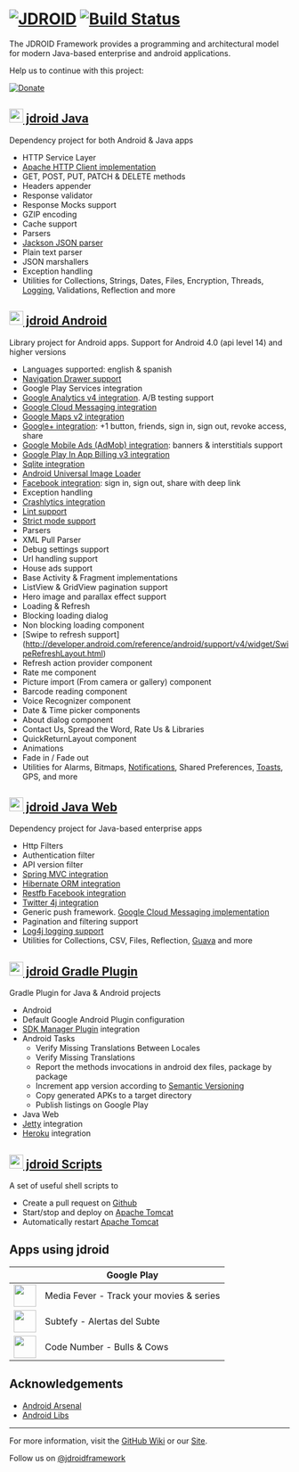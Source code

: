 [![JDROID](https://raw.githubusercontent.com/maxirosson/jdroid/gh-pages/images/logoDark.png)](http://jdroidframework.com/)
[![Build Status](https://api.travis-ci.org/maxirosson/jdroid.svg?branch=master)](https://travis-ci.org/maxirosson/jdroid)
======

The JDROID Framework provides a programming and architectural model for modern Java-based enterprise and android applications.

Help us to continue with this project:

[![Donate](https://www.paypalobjects.com/en_US/i/btn/btn_donate_LG.gif)](https://www.paypal.com/cgi-bin/webscr?cmd=_s-xclick&hosted_button_id=2UEBTRTSCYA9L)

[<img src="https://raw.githubusercontent.com/maxirosson/jdroid/gh-pages/images/java.png" width="25" height="25"/> jdroid Java](https://github.com/maxirosson/jdroid/wiki/jdroid-Java)
-----------
Dependency project for both Android & Java apps
* HTTP Service Layer
 * [Apache HTTP Client implementation](https://hc.apache.org/)
 * GET, POST, PUT, PATCH & DELETE methods
 * Headers appender
 * Response validator
 * Response Mocks support
 * GZIP encoding
 * Cache support
* Parsers
 * [Jackson JSON parser](https://github.com/FasterXML/jackson)
 * Plain text parser
* JSON marshallers
* Exception handling
* Utilities for Collections, Strings, Dates, Files, Encryption, Threads, [Logging](http://www.slf4j.org/), Validations, Reflection and more

[<img src="https://raw.githubusercontent.com/maxirosson/jdroid/gh-pages/images/android.png" width="25" height="25"/> jdroid Android](https://github.com/maxirosson/jdroid/wiki/jdroid-Android)
--------------
Library project for Android apps. Support for Android 4.0 (api level 14) and higher versions
* Languages supported: english & spanish
* [Navigation Drawer support](https://developer.android.com/design/patterns/navigation-drawer.html)
* Google Play Services integration
 * [Google Analytics v4 integration](https://developers.google.com/analytics/devguides/collection/android/v4/). A/B testing support
 * [Google Cloud Messaging integration](http://developer.android.com/google/gcm/index.html)
 * [Google Maps v2 integration](http://developer.android.com/google/play-services/maps.html)
 * [Google+ integration](http://developer.android.com/google/play-services/plus.html): +1 button, friends, sign in, sign out, revoke access, share
 * [Google Mobile Ads (AdMob) integration](http://developer.android.com/google/play-services/ads.html): banners & interstitials support
 * [Google Play In App Billing v3 integration](http://developer.android.com/google/play/billing/index.html)
* [Sqlite integration](https://sqlite.org/)
* [Android Universal Image Loader](https://github.com/nostra13/Android-Universal-Image-Loader)
* [Facebook integration](https://developers.facebook.com/docs/android/): sign in, sign out, share with deep link
* Exception handling
 * [Crashlytics integration](https://crashlytics.com/)
* [Lint support](http://developer.android.com/tools/help/lint.html)
* [Strict mode support](http://developer.android.com/reference/android/os/StrictMode.html)
* Parsers
 * XML Pull Parser
* Debug settings support
* Url handling support
* House ads support
* Base Activity & Fragment implementations
* ListView & GridView pagination support
* Hero image and parallax effect support
* Loading & Refresh
 * Blocking loading dialog
 * Non blocking loading component
 * [Swipe to refresh support] (http://developer.android.com/reference/android/support/v4/widget/SwipeRefreshLayout.html)
 * Refresh action provider component
* Rate me component
* Picture import (From camera or gallery) component
* Barcode reading component
* Voice Recognizer component
* Date & Time picker components
* About dialog component
 * Contact Us, Spread the Word, Rate Us & Libraries 
* QuickReturnLayout component
* Animations
 * Fade in / Fade out
* Utilities for Alarms, Bitmaps, [Notifications](http://developer.android.com/design/patterns/notifications.html), Shared Preferences, [Toasts](http://developer.android.com/guide/topics/ui/notifiers/toasts.html), GPS, and more

[<img src="https://raw.githubusercontent.com/maxirosson/jdroid/gh-pages/images/java.png" width="25" height="25"/> jdroid Java Web](https://github.com/maxirosson/jdroid/wiki/jdroid-Java-Web)
---------------
Dependency project for Java-based enterprise apps 
* Http Filters
 * Authentication filter
 * API version filter
* [Spring MVC integration](http://projects.spring.io/spring-framework/)
* [Hibernate ORM integration](http://hibernate.org/orm/)
* [Restfb Facebook integration](http://restfb.com/)
* [Twitter 4j integration](http://twitter4j.org/)
* Generic push framework. [Google Cloud Messaging implementation](http://developer.android.com/google/gcm/index.html)
* Pagination and filtering support
* [Log4j logging support](http://logging.apache.org/log4j/1.2/)
* Utilities for Collections, CSV, Files, Reflection, [Guava](https://code.google.com/p/guava-libraries/) and more

[<img src="https://raw.githubusercontent.com/maxirosson/jdroid/gh-pages/images/gradle.png" width="25" height="25"/> jdroid Gradle Plugin](https://github.com/maxirosson/jdroid/wiki/jdroid-Gradle-Plugin)
--------------
Gradle Plugin for Java & Android projects
* Android
 * Default Google Android Plugin configuration
 * [SDK Manager Plugin](https://github.com/JakeWharton/sdk-manager-plugin) integration
 * Android Tasks
    * Verify Missing Translations Between Locales
    * Verify Missing Translations
    * Report the methods invocations in android dex files, package by package
    * Increment app version according to [Semantic Versioning](http://semver.org/)
    * Copy generated APKs to a target directory
    * Publish listings on Google Play
* Java Web
 * [Jetty](http://eclipse.org/jetty) integration
 * [Heroku](https://www.heroku.com) integration

[<img src="https://raw.githubusercontent.com/maxirosson/jdroid/gh-pages/images/genericNews.png" width="25" height="25"/> jdroid Scripts](https://github.com/maxirosson/jdroid/wiki/jdroid-Scripts)
--------------
A set of useful shell scripts to
 * Create a pull request on [Github](https://github.com)
 * Start/stop and deploy on [Apache Tomcat](http://tomcat.apache.org/)
 * Automatically restart [Apache Tomcat](http://tomcat.apache.org/)

Apps using jdroid
--------------

|               | Google Play   |
| ------------- | ------------- |
| [<img src="https://raw.githubusercontent.com/maxirosson/jdroid/gh-pages/images/mediafever.png" width="40" height="40"/>](https://play.google.com/store/apps/details?id=com.mediafever&referrer=utm_source%3Djdroid) | Media Fever - Track your movies & series |
| [<img src="https://raw.githubusercontent.com/maxirosson/jdroid/gh-pages/images/subtefy.png" width="40" height="40"/>](https://play.google.com/store/apps/details?id=com.subtefy&referrer=utm_source%3Djdroid) | Subtefy - Alertas del Subte |
| [<img src="https://raw.githubusercontent.com/maxirosson/jdroid/gh-pages/images/codenumber.png" width="40" height="40"/>](https://play.google.com/store/apps/details?id=com.codenumber.lite) | Code Number - Bulls & Cows |

Acknowledgements
--------------

* [Android Arsenal](https://android-arsenal.com/details/1/1062)
* [Android Libs](http://android-libs.com/lib/jdroid)

--------------
For more information, visit the [GitHub Wiki](https://github.com/maxirosson/jdroid/wiki) or our [Site](http://jdroidframework.com/).

Follow us on [@jdroidframework](https://twitter.com/jdroidframework)
